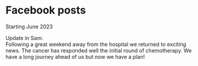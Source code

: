 # Facebook posts 

Starting June 2023

Update in Sam:  
Following a great weekend away from the hospital we returned to exciting news.
The cancer has responded well the initial round of chemotherapy. 
We have a long journey ahead of us but now we have a plan!

